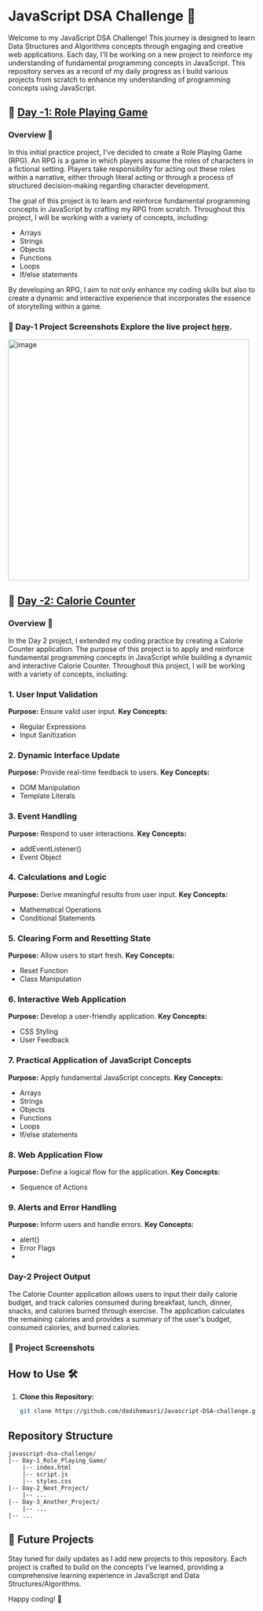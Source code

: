 # JavaScript DSA Challenge 🚀

Welcome to my JavaScript DSA Challenge! This journey is designed to learn Data Structures and Algorithms concepts through engaging and creative web applications. Each day, I'll be working on a new project to reinforce my understanding of fundamental programming concepts in JavaScript. This repository serves as a record of my daily progress as I build various projects from scratch to enhance my understanding of programming concepts using JavaScript.

## 🌟 [Day -1: Role Playing Game](https://dadihemasri.github.io/Role-Playing-game/)

### Overview 📜

In this initial practice project, I've decided to create a Role Playing Game (RPG). An RPG is a game in which players assume the roles of characters in a fictional setting. Players take responsibility for acting out these roles within a narrative, either through literal acting or through a process of structured decision-making regarding character development.

The goal of this project is to learn and reinforce fundamental programming concepts in JavaScript by crafting my RPG from scratch. Throughout this project, I will be working with a variety of concepts, including:

- Arrays
- Strings
- Objects
- Functions
- Loops
- If/else statements

By developing an RPG, I aim to not only enhance my coding skills but also to create a dynamic and interactive experience that incorporates the essence of storytelling within a game.
### 🌈 Day-1 Project Screenshots  Explore the live project [here](https://dadihemasri.github.io/Role-Playing-game/).


<img width="491" alt="image" src="https://github.com/dadihemasri/Javascript-DSA-challenge/assets/85781102/eb8e889e-198f-45b3-b24d-b5c2c64c88dd">

## 🌟 [Day -2: Calorie Counter](https://dadihemasri.github.io/Role-Playing-game/)
### Overview 📜
In the Day 2 project, I extended my coding practice by creating a Calorie Counter application. The purpose of this project is to apply and reinforce fundamental programming concepts in JavaScript while building a dynamic and interactive Calorie Counter.
Throughout this project, I will be working with a variety of concepts, including:

### 1. User Input Validation
**Purpose:** Ensure valid user input.
**Key Concepts:**
- Regular Expressions
- Input Sanitization

### 2. Dynamic Interface Update
**Purpose:** Provide real-time feedback to users.
**Key Concepts:**
- DOM Manipulation
- Template Literals

### 3. Event Handling
**Purpose:** Respond to user interactions.
**Key Concepts:**
- addEventListener()
- Event Object

### 4. Calculations and Logic
**Purpose:** Derive meaningful results from user input.
**Key Concepts:**
- Mathematical Operations
- Conditional Statements

### 5. Clearing Form and Resetting State
**Purpose:** Allow users to start fresh.
**Key Concepts:**
- Reset Function
- Class Manipulation

### 6. Interactive Web Application
**Purpose:** Develop a user-friendly application.
**Key Concepts:**
- CSS Styling
- User Feedback

### 7. Practical Application of JavaScript Concepts
**Purpose:** Apply fundamental JavaScript concepts.
**Key Concepts:**
- Arrays
- Strings
- Objects
- Functions
- Loops
- If/else statements

### 8. Web Application Flow
**Purpose:** Define a logical flow for the application.
**Key Concepts:**
- Sequence of Actions

### 9. Alerts and Error Handling
**Purpose:** Inform users and handle errors.
**Key Concepts:**
- alert()
- Error Flags
- 
### Day-2 Project Output
The Calorie Counter application allows users to input their daily calorie budget, and track calories consumed during breakfast, lunch, dinner, snacks, and calories burned through exercise. The application calculates the remaining calories and provides a summary of the user's budget, consumed calories, and burned calories.

### 🌈 Project Screenshots

## How to Use 🛠️

1. **Clone this Repository:**
   ```bash
   git clone https://github.com/dadihemasri/Javascript-DSA-challenge.git

   
## Repository Structure
```plaintext
javascript-dsa-challenge/
|-- Day-1_Role_Playing_Game/
    |-- index.html
    |-- script.js
    |-- styles.css
|-- Day-2_Next_Project/
    |-- ...
|-- Day-3_Another_Project/
    |-- ...
|-- ...
```

## 🚧 Future Projects
Stay tuned for daily updates as I add new projects to this repository. Each project is crafted to build on the concepts I've learned, providing a comprehensive learning experience in JavaScript and Data Structures/Algorithms.

Happy coding! 🎉
